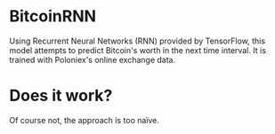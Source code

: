 # BitcoinRNN
Using Recurrent Neural Networks (RNN) provided by TensorFlow, this model attempts to predict Bitcoin's worth in the next time interval. It is trained with Poloniex's online exchange data.

# Does it work?
Of course not, the approach is too naïve.


